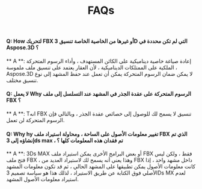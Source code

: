 ﻿---
title: FAQs
type: docs
weight: 170
url: /ar/python-net/faqs/
description: طرح الأسئلة المتكررة حول Aspose.3D ل. صافي.
---
#### **Q: How لتحريك FBX أو غيرها من الخاصية الخاصة تنسيق 3D التي لم تكن محددة في Aspose.3D ؟**
** A **: إعادة صياغة خاصية ديناميكية على الكائن المستهدف ، وأداء الرسوم المتحركة الملكية على الممتلكات الديناميكية ، لأن العقار يعتمد على تنسيق ملف ملموسة ، Aspose.3D لا يمكن ضمان الرسوم المتحركة يمكن أن تعمل عند حفظ المشهد إلى نوع تنسيق مختلف.
#### **Q: لا يعمل Why الرسوم المتحركة على عقدة الجذر في المشهد عند التسلسل إلى ملف FBX ؟**
** A **: Tانه FBX تنسيق لا يسمح لك للوصول إلى خصائص عقدة الجذر ، وبالتالي فإن الرسوم المتحركة لن تعمل.
#### **Q: Why hy تغيير معلومات الأصول على الساحة ، ومحاولة استيراد ملف FBX الذي تم إنشاؤه إلى 3ds max ، تم فقدان هذه المعلومات كلها ؟**
** A **: 3Ds MAX أو بعض البرامج الأخرى يمكن استيراد ملف FBX فقط ، ولكن ليس فتح ملف FBX ، وهذا يعني أنه يسمح لك لاستيراد العديد من FBX داخل مشهد واحد ، إذا كانت معلومات الأصول يمكن تطبيقها على المشهد الحالي ، ثم قد تكون معلومات المشهد الأصلي فوق الكتابة عن طريق الاستيراد ، لذلك هذا هو سياسة تصميم 3Ds MX لعدم استيراد معلومات الأصول المشهد.
